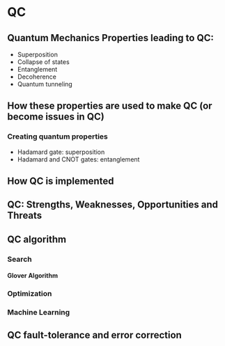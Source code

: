 # QC

## Quantum Mechanics Properties leading to QC:
  * Superposition
  * Collapse of states
  * Entanglement
  * Decoherence
  * Quantum tunneling

## How these properties are used to make QC (or become issues in QC)


### Creating quantum properties

  * Hadamard gate: superposition
  * Hadamard and CNOT gates: entanglement
 

## How QC is implemented


## QC: Strengths, Weaknesses, Opportunities and Threats


## QC algorithm

### Search

#### Glover Algorithm


### Optimization

### Machine Learning


## QC fault-tolerance and error correction
